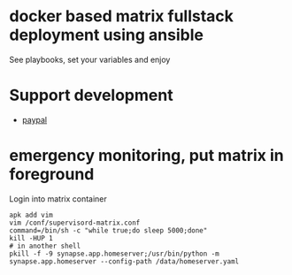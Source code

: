 # docker based matrix fullstack deployment using ansible
See playbooks, set your variables and enjoy

# Support development
- [paypal](https://paypal.me/kiorky)



# emergency monitoring, put matrix in foreground
Login into matrix container

```
apk add vim
vim /conf/supervisord-matrix.conf
command=/bin/sh -c "while true;do sleep 5000;done"
kill -HUP 1
# in another shell
pkill -f -9 synapse.app.homeserver;/usr/bin/python -m synapse.app.homeserver --config-path /data/homeserver.yaml
```
